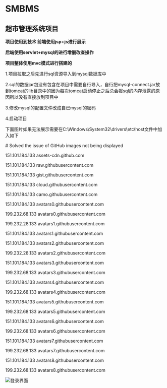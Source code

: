 # SMBMS
## 超市管理系统项目 ###  
**项目使用到技术 前端使用jsp+js进行展示** 

**后端使用servlet+mysql的进行增删改查操作**

**项目整体使用mvc模式进行搭建的**   

1.项目拉取之后先进行sql资源导入到mysql数据库中  

2.sql的数据jar包没有包含在项目中需要自行导入，自行把mysql-connect.jar放到tomcat的lib目录中的因为每次tomcat启动停止之后总会报sql的内存泄露的原因所以没有直接放到项目中

3.修改mysql的配置文件改成自已mysql的密码

4.启动项目

下面图片如果无法展示需要在C:\Windows\System32\drivers\etc\host文件中加入如下

\# Solved the issue of GitHub images not being displayed

151.101.184.133    assets-cdn.github.com

151.101.184.133    raw.githubusercontent.com

151.101.184.133    gist.githubusercontent.com

151.101.184.133    cloud.githubusercontent.com

151.101.184.133    camo.githubusercontent.com

151.101.184.133    avatars0.githubusercontent.com

199.232.68.133     avatars0.githubusercontent.com

199.232.28.133     avatars1.githubusercontent.com

151.101.184.133    avatars1.githubusercontent.com

151.101.184.133    avatars2.githubusercontent.com

199.232.28.133     avatars2.githubusercontent.com

151.101.184.133    avatars3.githubusercontent.com

199.232.68.133     avatars3.githubusercontent.com

151.101.184.133    avatars4.githubusercontent.com

199.232.68.133     avatars4.githubusercontent.com

151.101.184.133    avatars5.githubusercontent.com

199.232.68.133     avatars5.githubusercontent.com

151.101.184.133    avatars6.githubusercontent.com

199.232.68.133     avatars6.githubusercontent.com

151.101.184.133    avatars7.githubusercontent.com

199.232.68.133     avatars7.githubusercontent.com

151.101.184.133    avatars8.githubusercontent.com

199.232.68.133     avatars8.githubusercontent.com


![登录界面](https://github.com/mywgl/Images/blob/main/img.png)


